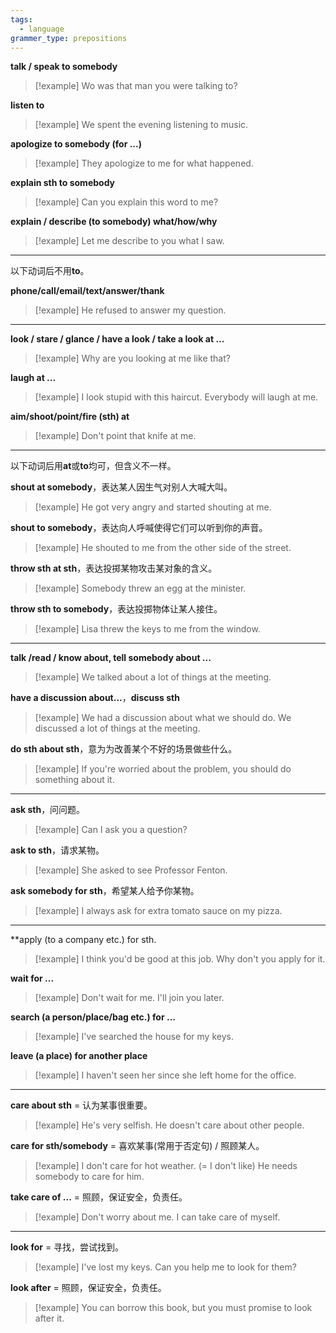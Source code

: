```yaml
---
tags:
  - language
grammer_type: prepositions
---
```

**talk / speak to somebody**

> [!example]
> Wo was that man you were talking to?

**listen to**

> [!example]
> We spent the evening listening to music.

**apologize to somebody (for ...)**

> [!example]
> They apologize to me for what happened.

**explain sth to somebody**

> [!example]
> Can you explain this word to me?

**explain / describe (to somebody) what/how/why**

> [!example]
> Let me describe to you what I saw.

---

以下动词后不用**to**。

**phone/call/email/text/answer/thank**

> [!example]
> He refused to answer my question.

---

**look / stare / glance / have a look / take a look at ...**

> [!example]
> Why are you looking at me like that?

**laugh at ...**

> [!example]
> I look stupid with this haircut. Everybody will laugh at me.

**aim/shoot/point/fire (sth) at**

> [!example]
> Don't point that knife at me.

---

以下动词后用**at**或**to**均可，但含义不一样。

**shout at somebody**，表达某人因生气对别人大喊大叫。

> [!example]
> He got very angry and started shouting at me.

**shout to somebody**，表达向人呼喊使得它们可以听到你的声音。

> [!example]
> He shouted to me from the other side of the street.

**throw sth at sth**，表达投掷某物攻击某对象的含义。

> [!example]
> Somebody threw an egg at the minister.

**throw sth to somebody**，表达投掷物体让某人接住。

> [!example]
> Lisa threw the keys to me from the window.

---

**talk /read / know about, tell somebody about ...**

> [!example]
> We talked about a lot of things at the meeting.

**have a discussion about...**，**discuss sth**

> [!example]
> We had a discussion about what we should do.
> We discussed a lot of things at the meeting.

**do sth about sth**，意为为改善某个不好的场景做些什么。

> [!example]
> If you're worried about the problem, you should do something about it.

---

**ask sth**，问问题。

> [!example]
> Can I ask you a question?

**ask to sth**，请求某物。

> [!example]
> She asked to see Professor Fenton.

**ask somebody for sth**，希望某人给予你某物。

> [!example]
> I always ask for extra tomato sauce on my pizza.

---

**apply (to a company etc.) for sth.

> [!example]
> I think you'd be good at this job. Why don't you apply for it.

**wait for ...**

> [!example]
> Don't wait for me. I'll join you later.

**search (a person/place/bag etc.) for ...**

> [!example]
> I've searched the house for my keys.

**leave (a place) for another place**

> [!example]
> I haven't seen her since she left home for the office.

---

**care about sth** = 认为某事很重要。

> [!example]
> He's very selfish. He doesn't care about other people.

**care for sth/somebody** = 喜欢某事(常用于否定句) / 照顾某人。

> [!example]
> I don't care for hot weather. (= I don't like)
> He needs somebody to care for him.

**take care of ...** = 照顾，保证安全，负责任。

> [!example]
> Don't worry about me. I can take care of myself.

---

**look for** = 寻找，尝试找到。

> [!example]
> I've lost my keys. Can you help me to look for them?

**look after** = 照顾，保证安全，负责任。

> [!example]
> You can borrow this book, but you must promise to look after it.